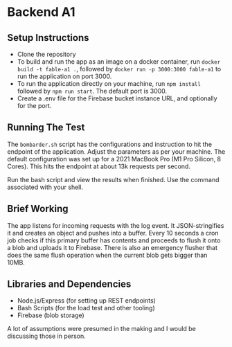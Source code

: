 # Backend A1

## Setup Instructions
* Clone the repository
* To build and run the app as an image on a docker container, run `docker build -t fable-a1 .`, followed by `docker run -p 3000:3000 fable-a1` to run the application on port 3000.
* To run the application directly on your machine, run `npm install` followed by `npm run start`. The default port is 3000.
* Create a .env file for the Firebase bucket instance URL, and optionally for the port.

## Running The Test
The `bombarder.sh` script has the configurations and instruction to hit the endpoint of the application. Adjust the parameters as per your machine. The default configuration was set up for a 2021 MacBook Pro (M1 Pro Silicon, 8 Cores). This hits the endpoint at about 13k requests per second.

Run the bash script and view the results when finished. Use the command associated with your shell.

## Brief Working
The app listens for incoming requests with the log event. It JSON-stringifies it and creates an object and pushes into a buffer. Every 10 seconds a cron job checks if this primary buffer has contents and proceeds to flush it onto a blob and uploads it to Firebase. There is also an emergency flusher that does the same flush operation when the current blob gets bigger than 10MB. 

## Libraries and Dependencies
* Node.js/Express (for setting up REST endpoints)
* Bash Scripts (for the load test and other tooling)
* Firebase (blob storage)

A lot of assumptions were presumed in the making and I would be discussing those in person.